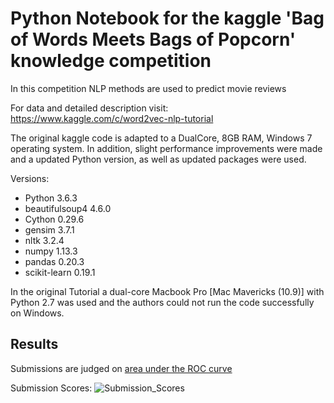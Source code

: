 # Python Notebook for the kaggle 'Bag of Words Meets Bags of Popcorn' knowledge competition

In this competition NLP methods are used to predict movie reviews

For data and detailed description visit: https://www.kaggle.com/c/word2vec-nlp-tutorial

The original kaggle code is adapted to a DualCore, 8GB RAM, Windows 7 operating system. In addition, slight performance improvements were made and a updated Python version, as well as updated packages were used. 

Versions:
* Python 3.6.3
* beautifulsoup4 4.6.0
* Cython 0.29.6
* gensim 3.7.1
* nltk 3.2.4
* numpy 1.13.3
* pandas 0.20.3
* scikit-learn 0.19.1

In the original Tutorial a dual-core Macbook Pro [Mac Mavericks (10.9)] with Python 2.7 was used and the authors could not run the code successfully on Windows.

## Results

Submissions are judged on [area under the ROC curve](https://en.wikipedia.org/wiki/Receiver_operating_characteristic)

Submission Scores: 
![Submission_Scores](https://user-images.githubusercontent.com/7964959/55798511-6b832e00-5acf-11e9-92be-33d89da91e45.jpg)
